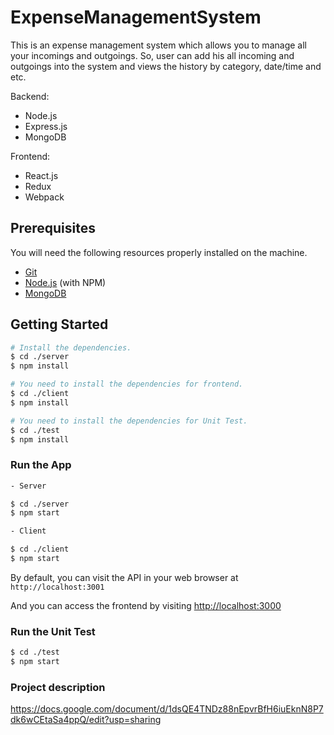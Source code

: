 # ExpenseManagementSystem


This is an expense management system which allows you to manage all your incomings and outgoings.
So, user can add his all incoming and outgoings into the system and views the history by category, date/time and etc.

Backend:

* Node.js
* Express.js
* MongoDB

Frontend:

* React.js
* Redux
* Webpack

## Prerequisites

You will need the following resources properly installed on the machine.

* [Git](https://git-scm.com)
* [Node.js](https://nodejs.org) (with NPM)
* [MongoDB](https://www.mongodb.com)

## Getting Started

```bash
# Install the dependencies.
$ cd ./server
$ npm install

# You need to install the dependencies for frontend.
$ cd ./client
$ npm install

# You need to install the dependencies for Unit Test.
$ cd ./test
$ npm install
```


### Run the App

```bash
- Server

$ cd ./server
$ npm start
```
```bash
- Client

$ cd ./client
$ npm start
```
By default, you can visit the API in your web browser at `http://localhost:3001`

And you can access the frontend by visiting [http://localhost:3000](http://localhost:3000)


### Run the Unit Test

```bash
$ cd ./test
$ npm start
```

### Project description

https://docs.google.com/document/d/1dsQE4TNDz88nEpvrBfH6iuEknN8P7dk6wCEtaSa4ppQ/edit?usp=sharing
